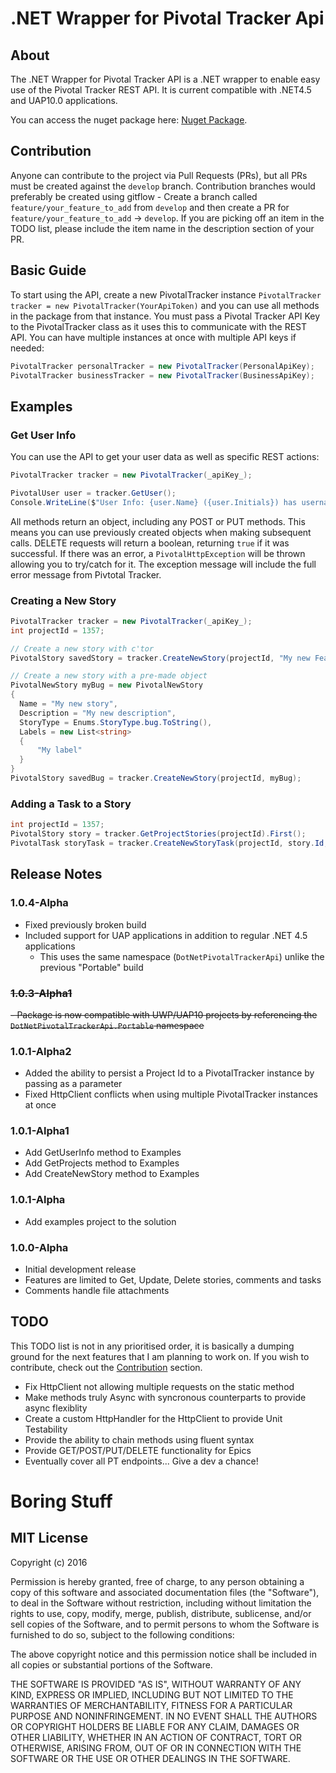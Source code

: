 # .NET Wrapper for Pivotal Tracker Api
## About
The .NET Wrapper for Pivotal Tracker API is a .NET wrapper to enable easy use of the Pivotal Tracker REST API. It is current compatible with .NET4.5 and UAP10.0 applications.

You can access the nuget package here: [Nuget Package](https://www.nuget.org/packages/Mbrewerton.DotNetPivotalTrackerApi).

## Contribution
Anyone can contribute to the project via Pull Requests (PRs), but all PRs must be created against the `develop` branch. Contribution branches would preferably be created using gitflow - Create a branch called `feature/your_feature_to_add` from `develop` and then create a PR for `feature/your_feature_to_add` -> `develop`. If you are picking off an item in the TODO list, please include the item name in the description section of your PR.

## Basic Guide
To start using the API, create a new PivotalTracker instance `PivotalTracker tracker = new PivotalTracker(YourApiToken)` and you can use all methods in the package from that instance. You must pass a Pivotal Tracker API Key to the PivotalTracker class as it uses this to communicate with the REST API. You can have multiple instances at once with multiple API keys if needed:
``` C#
PivotalTracker personalTracker = new PivotalTracker(PersonalApiKey);
PivotalTracker businessTracker = new PivotalTracker(BusinessApiKey);
```

## Examples

### Get User Info
You can use the API to get your user data as well as specific REST actions:
``` C#
PivotalTracker tracker = new PivotalTracker(_apiKey_);

PivotalUser user = tracker.GetUser();
Console.WriteLine($"User Info: {user.Name} ({user.Initials}) has username {user.Username} and Email {user.Email}");
```
All methods return an object, including any POST or PUT methods. This means you can use previously created objects when making subsequent calls. DELETE requests will return a boolean, returning `true` if it was successful. If there was an error, a `PivotalHttpException` will be thrown allowing you to try/catch for it. The exception message will include the full error message from Pivtotal Tracker.

### Creating a New Story
``` C#
PivotalTracker tracker = new PivotalTracker(_apiKey_);
int projectId = 1357;

// Create a new story with c'tor
PivotalStory savedStory = tracker.CreateNewStory(projectId, "My new Feature", StoryType.feature, null, "My description");

// Create a new story with a pre-made object
PivotalNewStory myBug = new PivotalNewStory
{
  Name = "My new story",
  Description = "My new description",
  StoryType = Enums.StoryType.bug.ToString(),
  Labels = new List<string>
  {
      "My label"
  }
}
PivotalStory savedBug = tracker.CreateNewStory(projectId, myBug);
```

### Adding a Task to a Story
``` C#
int projectId = 1357;
PivotalStory story = tracker.GetProjectStories(projectId).First();
PivotalTask storyTask = tracker.CreateNewStoryTask(projectId, story.Id, "This is a task");
```

## Release Notes

### 1.0.4-Alpha
- Fixed previously broken build
- Included support for UAP applications in addition to regular .NET 4.5 applications
  - This uses the same namespace (`DotNetPivotalTrackerApi`) unlike the previous "Portable" build

### ~~1.0.3-Alpha1~~
~~- Package is now compatible with UWP/UAP10 projects by referencing the `DotNetPivotalTrackerApi.Portable` namespace~~

### 1.0.1-Alpha2
- Added the ability to persist a Project Id to a PivotalTracker instance by passing as a parameter
- Fixed HttpClient conflicts when using multiple PivotalTracker instances at once

### 1.0.1-Alpha1
- Add GetUserInfo method to Examples
- Add GetProjects method to Examples
- Add CreateNewStory method to Examples

### 1.0.1-Alpha
- Add examples project to the solution

### 1.0.0-Alpha
- Initial development release
- Features are limited to Get, Update, Delete stories, comments and tasks
- Comments handle file attachments

## TODO
This TODO list is not in any prioritised order, it is basically a dumping ground for the next features that I am planning to work on. If you wish to contribute, check out the [Contribution](https://github.com/mbrewerton/DotNetPivotalTrackerApi#contribution) section.

- Fix HttpClient not allowing multiple requests on the static method
- Make methods truly Async with syncronous counterparts to provide async flexiblity
- Create a custom HttpHandler for the HttpClient to provide Unit Testability
- Provide the ability to chain methods using fluent syntax
- Provide GET/POST/PUT/DELETE functionality for Epics
- Eventually cover all PT endpoints... Give a dev a chance!

# Boring Stuff
## MIT License

Copyright (c) 2016

Permission is hereby granted, free of charge, to any person obtaining a copy of this software and associated documentation files (the "Software"), to deal in the Software without restriction, including without limitation the rights to use, copy, modify, merge, publish, distribute, sublicense, and/or sell copies of the Software, and to permit persons to whom the Software is furnished to do so, subject to the following conditions:

The above copyright notice and this permission notice shall be included in all copies or substantial portions of the Software.

THE SOFTWARE IS PROVIDED "AS IS", WITHOUT WARRANTY OF ANY KIND, EXPRESS OR IMPLIED, INCLUDING BUT NOT LIMITED TO THE WARRANTIES OF MERCHANTABILITY, FITNESS FOR A PARTICULAR PURPOSE AND NONINFRINGEMENT. IN NO EVENT SHALL THE AUTHORS OR COPYRIGHT HOLDERS BE LIABLE FOR ANY CLAIM, DAMAGES OR OTHER LIABILITY, WHETHER IN AN ACTION OF CONTRACT, TORT OR OTHERWISE, ARISING FROM, OUT OF OR IN CONNECTION WITH THE SOFTWARE OR THE USE OR OTHER DEALINGS IN THE SOFTWARE.

